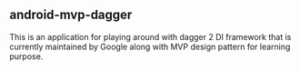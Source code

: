 ## android-mvp-dagger 

This is an application for playing around with dagger 2 DI framework that is currently maintained by Google along with MVP design pattern for learning purpose.

